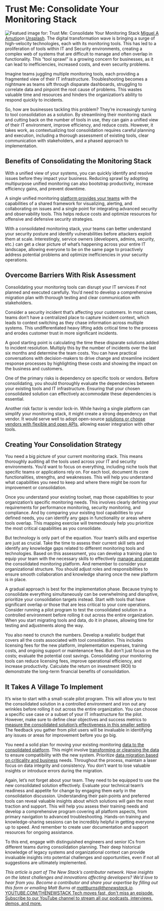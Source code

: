 # Trust Me: Consolidate Your Monitoring Stack
![Featued image for: Trust Me: Consolidate Your Monitoring Stack](https://cdn.thenewstack.io/media/2024/11/63762aed-miguel-a-amutio-dsufvguhjrg-unsplash-1024x586.jpg)
[Miguel A Amutio](https://unsplash.com/@amutiomi?utm_content=creditCopyText&utm_medium=referral&utm_source=unsplash)on
[Unsplash](https://unsplash.com/photos/a-security-camera-attached-to-a-pole-DSuFVGUHjrg?utm_content=creditCopyText&utm_medium=referral&utm_source=unsplash).
The digital transformation wave is bringing a surge of high-velocity technologies, each with its monitoring tools. This has led to a proliferation of tools within IT and Security environments, creating a complex web of systems that are difficult to manage and often overlap in functionality. This “tool sprawl” is a growing concern for businesses, as it can lead to inefficiencies, increased costs, and even security problems.

Imagine teams juggling multiple monitoring tools, each providing a fragmented view of their IT infrastructure. Troubleshooting becomes a nightmare as teams sift through disparate dashboards, struggling to correlate data and pinpoint the root cause of problems. This wastes valuable time and resources and hinders the organization’s ability to respond quickly to incidents.

So, how are businesses tackling this problem? They’re increasingly turning to tool consolidation as a solution. By streamlining their monitoring stack and cutting back on the number of tools in use, they can gain a unified view of their IT environment, improve efficiency, and reduce costs. However, it takes work, as contextualizing tool consolidation requires careful planning and execution, including a thorough assessment of existing tools, clear communication with stakeholders, and a phased approach to implementation.

## Benefits of Consolidating the Monitoring Stack
With a unified view of your systems, you can quickly identify and resolve issues before they impact your business. Reducing sprawl by adopting multipurpose unified monitoring can also bootstrap productivity, increase efficiency gains, and prevent downtime.

A single unified monitoring [platform provides your teams](https://thenewstack.io/a-platform-team-product-manager-determines-devops-success/) with the capabilities of a shared framework for visualizing, alerting, and collaborating on issues and a single point for integrating advanced security and observability tools. This helps reduce costs and optimize resources for offensive and defensive security strategies.

With a consolidated monitoring stack, your teams can better understand your security posture and identify vulnerabilities before attackers exploit them at scale. Interestingly, service owners (developers, admins, security, etc.) can get a clear picture of what’s happening across your entire IT landscape, allowing everyone to be on the same page to proactively address potential problems and optimize inefficiencies in your security operations.

## Overcome Barriers With Risk Assessment
Consolidating your monitoring tools can disrupt your IT services if not planned and executed carefully. You’d need to develop a comprehensive migration plan with thorough testing and clear communication with stakeholders.

Consider a security incident that’s affecting your customers. In most cases, teams don’t have a centralized place to capture incident context, which leads to context switching as they chase information across multiple systems. This undifferentiated heavy lifting adds critical time to the process and erodes customer trust in more significant incidents.

A good starting point is calculating the time these disparate solutions added to incident resolution. Multiply this by the number of incidents over the last six months and determine the team costs. You can have practical conversations with decision-makers to drive change and streamline incident response processes by highlighting these costs and showing the impact on the business and customers.

One of the primary risks is dependency on specific tools or vendors. Before consolidating, you should thoroughly evaluate the dependencies between your existing tools and IT infrastructure. Ensuring that your chosen consolidated solution can effectively accommodate these dependencies is essential.

Another risk factor is vendor lock-in. While having a single platform can simplify your monitoring stack, it might create a strong dependency on that vendor. It would serve well to adopt open-source [solutions or choose vendors with flexible and open APIs](https://thenewstack.io/the-power-of-k8s-api-solutions-revolutionizing-industries/), allowing easier integration with other tools.

## Creating Your Consolidation Strategy
You need a big picture of your current monitoring stack. This means thoroughly auditing all the tools used across your IT and security environments. You’d want to focus on everything, including niche tools that specific teams or applications rely on. For each tool, document its core functionalities, strengths, and weaknesses. This will help you understand what capabilities you need to keep and where there might be room for improvement or consolidation.

Once you understand your existing toolset, map those capabilities to your organization’s specific monitoring needs. This involves clearly defining your requirements for performance monitoring, security monitoring, and compliance. And by comparing your existing tool capabilities to your defined needs, you can identify any gaps in functionality or areas where tools overlap. This mapping exercise will tremendously help you prioritize the most critical capabilities as you consolidate.

But technology is only part of the equation. Your team’s skills and expertise are just as crucial. Take the time to assess their current skill sets and identify any knowledge gaps related to different monitoring tools and technologies. Based on this assessment, you can develop a training plan to equip your team with the necessary skills to effectively [manage and operate](https://thenewstack.io/5-steps-to-cross-the-operational-chasm-in-incident-management/) the consolidated monitoring platform. And remember to consider your organizational structure. You should adjust roles and responsibilities to ensure smooth collaboration and knowledge sharing once the new platform is in place.

A gradual approach is best for the implementation phase. Because trying to consolidate everything simultaneously can be overwhelming and disruptive, prioritize your consolidation targets instead. Start with tools that have significant overlap or those that are less critical to your core operations. Consider running a pilot program to test the consolidated solution in a controlled environment before rolling it out across the entire organization. When you start migrating tools and data, do it in phases, allowing time for testing and adjustments along the way.

You also need to crunch the numbers. Develop a realistic budget that covers all the costs associated with tool consolidation. This includes licensing fees for the new platform, implementation expenses, training costs, and ongoing support or maintenance fees. But don’t just focus on the costs; evaluate the potential cost savings. Consolidating your monitoring tools can reduce licensing fees, improve operational efficiency, and increase productivity. Calculate the return on investment (ROI) to demonstrate the long-term financial benefits of consolidation.

## It Takes A Village To Implement
It’s wise to start with a small-scale pilot program. This will allow you to test the consolidated solution in a controlled environment and iron out any wrinkles before rolling it out across the entire organization. You can choose a specific use case or a subset of your IT infrastructure for the pilot. However, make sure to define clear objectives and success metrics to [measure the consolidated solution’s effectiveness in this smaller setting](https://thenewstack.io/set-goals-and-measure-progress-for-effective-ai-deployment/). The feedback you gather from pilot users will be invaluable in identifying any issues or areas for improvement before you go big.

You need a solid plan for moving your existing monitoring [data to the consolidated platform](https://thenewstack.io/snowflake-consolidates-platform-expands-ai/). This might involve [transforming or cleansing the data](https://thenewstack.io/chatting-with-data-llms-are-transforming-aiops/) to ensure compatibility with the new system. Prioritize [data migration based on criticality and business](https://thenewstack.io/observability-is-not-observability-when-it-comes-to-business-kpis/) needs. Throughout the process, maintain a laser focus on data integrity and consistency. You don’t want to lose valuable insights or introduce errors during the migration.

Again, let’s not forget about your team. They need to be equipped to use the new consolidated solution effectively. Evaluate your technical team’s readiness and appetite for change by engaging them early in the consolidation discussion. Understanding their pain points and preferred tools can reveal valuable insights about which solutions will gain the most traction and support. This will help you assess their training needs and develop a comprehensive program covering all platform aspects, from primary navigation to advanced troubleshooting. Hands-on training and knowledge-sharing sessions can be incredibly helpful in getting everyone up to speed. And remember to create user documentation and support resources for ongoing assistance.

To this end, engage with distinguished engineers and senior ICs from different teams during consolidation planning. Their deep historical knowledge of legacy systems and organizational context can provide invaluable insights into potential challenges and opportunities, even if not all suggestions are ultimately implemented.

*This article is part of The New Stack’s contributor network. Have insights on the latest challenges and innovations affecting developers? We’d love to hear from you. Become a contributor and share your expertise by filling out this form or emailing Matt Burns at mattburns@thenewstack.io.*
[
YOUTUBE.COM/THENEWSTACK
Tech moves fast, don't miss an episode. Subscribe to our YouTube
channel to stream all our podcasts, interviews, demos, and more.
](https://youtube.com/thenewstack?sub_confirmation=1)
